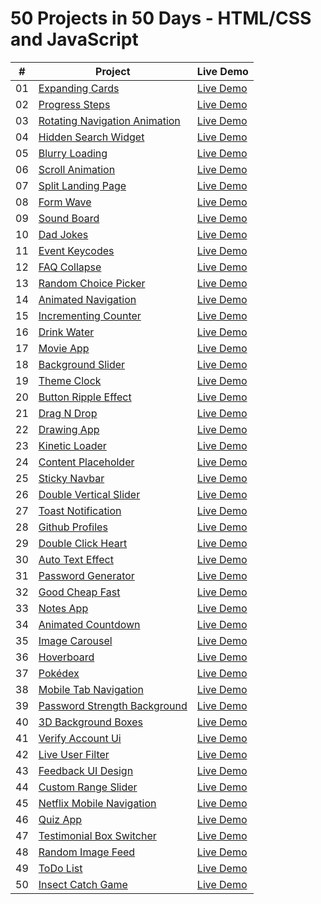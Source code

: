 # 50 Projects in 50 Days - HTML/CSS and JavaScript
|  #  | Project         | Live Demo                                                                         |
| :-: | --------------- | --------------------------------------------------------------------------------- |
| 01  | [Expanding Cards](https://github.com/ajfm88/html-css-projects/tree/master/01-expanding-cards) | [Live Demo](https://50projects50days.com/projects/expanding-cards/)               |
| 02  | [Progress Steps](https://github.com/ajfm88/html-css-projects/tree/master/02-progress-steps) | [Live Demo](https://50projects50days.com/projects/progress-steps/)                |
| 03  | [Rotating Navigation Animation](https://github.com/ajfm88/html-css-projects/tree/master/03-rotating-nav-animation) | [Live Demo](https://50projects50days.com/projects/rotating-navigation-animation/) |
| 04  | [Hidden Search Widget](https://github.com/ajfm88/html-css-projects/tree/master/04-hidden-search-widget) | [Live Demo](https://50projects50days.com/projects/hidden-search-widget/)          |
| 05  | [Blurry Loading](https://github.com/ajfm88/html-css-projects/tree/master/05-blurry-loading) | [Live Demo](https://50projects50days.com/projects/blurry-loading/)                |
| 06  | [Scroll Animation](https://github.com/ajfm88/html-css-projects/tree/master/06-scroll-animation) | [Live Demo](https://50projects50days.com/projects/scroll-animation/)              |
| 07  | [Split Landing Page](https://github.com/ajfm88/html-css-projects/tree/master/07-split-landing-page) | [Live Demo](https://50projects50days.com/projects/split-landing-page/)            |
| 08  | [Form Wave](https://github.com/ajfm88/html-css-projects/tree/master/08-form-input-wave) | [Live Demo](https://50projects50days.com/projects/form-wave/)                     |
| 09  | [Sound Board](https://github.com/ajfm88/html-css-projects/tree/master/09-sound-board) | [Live Demo](https://50projects50days.com/projects/sound-board/)                   |
| 10  | [Dad Jokes](https://github.com/ajfm88/html-css-projects/tree/master/10-dad-jokes) | [Live Demo](https://50projects50days.com/projects/dad-jokes/)                     |
| 11  | [Event Keycodes](https://github.com/ajfm88/html-css-projects/tree/master/11-event-keycodes) | [Live Demo](https://50projects50days.com/projects/event-keycodes/)                |
| 12  | [FAQ Collapse](https://github.com/ajfm88/html-css-projects/tree/master/12-faq-collapse) | [Live Demo](https://50projects50days.com/projects/faq-collapse/)                  |
| 13  | [Random Choice Picker](https://github.com/ajfm88/html-css-projects/tree/master/13-random-choice-picker) | [Live Demo](https://50projects50days.com/projects/random-choice-picker/)          |
| 14  | [Animated Navigation](https://github.com/ajfm88/html-css-projects/tree/master/14-animated-navigation) | [Live Demo](https://50projects50days.com/projects/animated-navigation/)           |
| 15  | [Incrementing Counter](https://github.com/ajfm88/html-css-projects/tree/master/15-incrementing-counter) | [Live Demo](https://50projects50days.com/projects/incrementing-counter/)          |
| 16  | [Drink Water](https://github.com/ajfm88/html-css-projects/tree/master/16-drink-water) | [Live Demo](https://50projects50days.com/projects/drink-water/)                   |
| 17  | [Movie App](https://github.com/ajfm88/html-css-projects/tree/master/17-movie-app) | [Live Demo](https://50projects50days.com/projects/movie-app/)                     |
| 18  | [Background Slider](https://github.com/ajfm88/html-css-projects/tree/master/18-background-slider) | [Live Demo](https://50projects50days.com/projects/background-slider/)             |
| 19  | [Theme Clock](https://github.com/ajfm88/html-css-projects/tree/master/19-theme-clock) | [Live Demo](https://50projects50days.com/projects/theme-clock/)                   |
| 20  | [Button Ripple Effect](https://github.com/ajfm88/html-css-projects/tree/master/20-button-ripple-effect) | [Live Demo](https://50projects50days.com/projects/button-ripple-effect/)          |
| 21  | [Drag N Drop](https://github.com/ajfm88/html-css-projects/tree/master/21-drag-n-drop) | [Live Demo](https://50projects50days.com/projects/drag-n-drop/)                   |
| 22  | [Drawing App](https://github.com/ajfm88/html-css-projects/tree/master/22-drawing-app) | [Live Demo](https://50projects50days.com/projects/drawing-app/)                   |
| 23  | [Kinetic Loader](https://github.com/ajfm88/html-css-projects/tree/master/23-kinetic-loader) | [Live Demo](https://50projects50days.com/projects/kinetic-loader/)                |
| 24  | [Content Placeholder](https://github.com/ajfm88/html-css-projects/tree/master/24-content-placeholder) | [Live Demo](https://50projects50days.com/projects/content-placeholder/)           |
| 25  | [Sticky Navbar](https://github.com/ajfm88/html-css-projects/tree/master/25-sticky-navigation) | [Live Demo](https://50projects50days.com/projects/sticky-navbar/)                 |
| 26  | [Double Vertical Slider](https://github.com/ajfm88/html-css-projects/tree/master/26-double-vertical-slider) | [Live Demo](https://50projects50days.com/projects/double-vertical-slider/)        |
| 27  | [Toast Notification](https://github.com/ajfm88/html-css-projects/tree/master/27-toast-notification) | [Live Demo](https://50projects50days.com/projects/toast-notification/)            |
| 28  | [Github Profiles](https://github.com/ajfm88/html-css-projects/tree/master/28-github-profiles) | [Live Demo](https://50projects50days.com/projects/github-profiles/)               |
| 29  | [Double Click Heart](https://github.com/ajfm88/html-css-projects/tree/master/29-double-click-heart) | [Live Demo](https://50projects50days.com/projects/double-click-heart/)            |
| 30  | [Auto Text Effect](https://github.com/ajfm88/html-css-projects/tree/master/30-auto-text-effect) | [Live Demo](https://50projects50days.com/projects/auto-text-effect/)              |
| 31  | [Password Generator](https://github.com/ajfm88/html-css-projects/tree/master/31-password-generator) | [Live Demo](https://50projects50days.com/projects/password-generator/)            |
| 32  | [Good Cheap Fast](https://github.com/ajfm88/html-css-projects/tree/master/32-good-cheap-fast-checkboxes) | [Live Demo](https://50projects50days.com/projects/good-cheap-fast/)               |
| 33  | [Notes App](https://github.com/ajfm88/html-css-projects/tree/master/33-notes-app) | [Live Demo](https://50projects50days.com/projects/notes-app/)                     |
| 34  | [Animated Countdown](https://github.com/ajfm88/html-css-projects/tree/master/34-animated-countdown) | [Live Demo](https://50projects50days.com/projects/animated-countdown/)            |
| 35  | [Image Carousel](https://github.com/ajfm88/html-css-projects/tree/master/35-image-carousel) | [Live Demo](https://50projects50days.com/projects/image-carousel/)                |
| 36  | [Hoverboard](https://github.com/ajfm88/html-css-projects/tree/master/36-hoverboard) | [Live Demo](https://50projects50days.com/projects/hoverboard/)                    |
| 37  | [Pokédex](https://github.com/ajfm88/html-css-projects/tree/master/37-pokedex) | [Live Demo](https://50projects50days.com/projects/pokedex/)                       |
| 38  | [Mobile Tab Navigation](https://github.com/ajfm88/html-css-projects/tree/master/38-mobile-tab-navigation) | [Live Demo](https://50projects50days.com/projects/mobile-tab-navigation/)         |
| 39  | [Password Strength Background](https://github.com/ajfm88/html-css-projects/tree/master/39-password-strength-background) | [Live Demo](https://50projects50days.com/projects/password-strength-background/)  |
| 40  | [3D Background Boxes](https://github.com/ajfm88/html-css-projects/tree/master/40-3D-boxes-background) | [Live Demo](https://50projects50days.com/projects/3d-background-boxes/)           |
| 41  | [Verify Account Ui](https://github.com/ajfm88/html-css-projects/tree/master/41-verify-account-ui) | [Live Demo](https://50projects50days.com/projects/verify-account-ui/)             |
| 42  | [Live User Filter](https://github.com/ajfm88/html-css-projects/tree/master/42-live-user-filter) | [Live Demo](https://50projects50days.com/projects/live-user-filter/)              |
| 43  | [Feedback UI Design](https://github.com/ajfm88/html-css-projects/tree/master/43-feedback-ui-design) | [Live Demo](https://50projects50days.com/projects/feedback-ui-design/)            |
| 44  | [Custom Range Slider](https://github.com/ajfm88/html-css-projects/tree/master/44-custom-range-slider) | [Live Demo](https://50projects50days.com/projects/custom-range-slider/)           |
| 45  | [Netflix Mobile Navigation](https://github.com/ajfm88/html-css-projects/tree/master/45-netflix-mobile-navigation) | [Live Demo](https://50projects50days.com/projects/netflix-mobile-navigation/)     |
| 46  | [Quiz App](https://github.com/ajfm88/html-css-projects/tree/master/46-quiz-app) | [Live Demo](https://50projects50days.com/projects/quiz-app/)                      |
| 47  | [Testimonial Box Switcher](https://github.com/ajfm88/html-css-projects/tree/master/47-testimonial-box-switcher) | [Live Demo](https://50projects50days.com/projects/testimonial-box-switcher/)      |
| 48  | [Random Image Feed](https://github.com/ajfm88/html-css-projects/tree/master/48-random-image-generator) | [Live Demo](https://50projects50days.com/projects/random-image-feed/)             |
| 49  | [ToDo List](https://github.com/ajfm88/html-css-projects/tree/master/49-todo-list) | [Live Demo](https://50projects50days.com/projects/todo-list/)                     |
| 50  | [Insect Catch Game](https://github.com/ajfm88/html-css-projects/tree/master/50-insect-catch-game) | [Live Demo](https://50projects50days.com/projects/insect-catch-game/)             |
